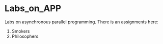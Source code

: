 # Labs_on_APP
Labs on asynchronous parallel programming.
There is an assignments here:
1. Smokers
2. Philosophers
